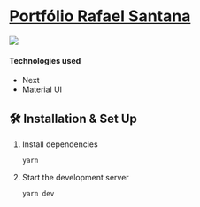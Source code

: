 # [Portfólio Rafael Santana](https://rafaelsantana.dev/)

<img src="https://rafaelsantana.dev/img/index.png" />

#### Technologies used
- Next
- Material UI

## 🛠 Installation & Set Up

1. Install dependencies

   ```sh
   yarn
   ```

4. Start the development server

   ```sh
   yarn dev
   ```
